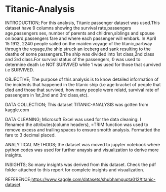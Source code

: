 # Titanic-Analysis
INTRODUCTION; For this analysis, Titanic passenger dataset was used.This dataset have 9 columns showing the survival rate,passengers age,passengers sex, number of parents and children,siblings and spouse on board,passengers fare and where each passenger will embark.
In April 15 1912, 2240 people sailed on the maiden voyage of the titanic,partway through the voyage,the ship struck an iceberg and sank resulting to the deaths of some passengers.The ship was divided into 1st class,2nd class and 3rd class.For survival status of the passengers, 0 was used to determine death i.e NOT SURVIVED  while 1 was used for those that survived i.e SURVIVED.

OBJECTIVE; The purpose of this analysis is to know detailed information of the incidents that happened in the titanic ship (i.e age bracket of people that died and those that survived, how many people were relatd, survival rate of passengers in 1st,2nd and 3rd class,etc).

DATA COLLECTION; This dataset TITANIC-ANALYSIS was gotten from kaggle.com

DATA CLEANING; Microsoft Excel was used for the data cleaning. I Renamed the attributes(column headers), =TRIM function was used to remove excess and trailing spaces to ensure smotth analysis. Formatted the fare to 3 decimal placed.

ANALYTICAL METHODS; the dataset was moved to jupyter notebook where python codes was used for further anaysis and visualization to derive more insights.

INSIGHTS; So many insights was derived from this dataset. Check the pdf folder attached to this report for complete insights and visualization.

REFERENCE;https://www.kaggle.com/datasets/shubhamgupta012/titanic-dataset
